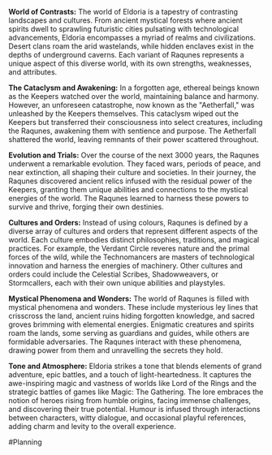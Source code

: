 **World of Contrasts:** 
The world of Eldoria is a tapestry of contrasting landscapes and cultures. From ancient mystical forests where ancient spirits dwell to sprawling futuristic cities pulsating with technological advancements, Eldoria encompasses a myriad of realms and civilizations. Desert clans roam the arid wastelands, while hidden enclaves exist in the depths of underground caverns. Each variant of Raqunes represents a unique aspect of this diverse world, with its own strengths, weaknesses, and attributes.

**The Cataclysm and Awakening:** 
In a forgotten age, ethereal beings known as the Keepers watched over the world, maintaining balance and harmony. However, an unforeseen catastrophe, now known as the "Aetherfall," was unleashed by the Keepers themselves. This cataclysm wiped out the Keepers but transferred their consciousness into select creatures, including the Raqunes, awakening them with sentience and purpose. The Aetherfall shattered the world, leaving remnants of their power scattered throughout.

**Evolution and Trials:** 
Over the course of the next 3000 years, the Raqunes underwent a remarkable evolution. They faced wars, periods of peace, and near extinction, all shaping their culture and societies. In their journey, the Raqunes discovered ancient relics infused with the residual power of the Keepers, granting them unique abilities and connections to the mystical energies of the world. The Raqunes learned to harness these powers to survive and thrive, forging their own destinies.

**Cultures and Orders:** 
Instead of using colours, Raqunes is defined by a diverse array of cultures and orders that represent different aspects of the world. Each culture embodies distinct philosophies, traditions, and magical practices. For example, the Verdant Circle reveres nature and the primal forces of the wild, while the Technomancers are masters of technological innovation and harness the energies of machinery. Other cultures and orders could include the Celestial Scribes, Shadowweavers, or Stormcallers, each with their own unique abilities and playstyles.

**Mystical Phenomena and Wonders:** 
The world of Raqunes is filled with mystical phenomena and wonders. These include mysterious ley lines that crisscross the land, ancient ruins hiding forgotten knowledge, and sacred groves brimming with elemental energies. Enigmatic creatures and spirits roam the lands, some serving as guardians and guides, while others are formidable adversaries. The Raqunes interact with these phenomena, drawing power from them and unravelling the secrets they hold.

**Tone and Atmosphere:** 
Eldoria strikes a tone that blends elements of grand adventure, epic battles, and a touch of light-heartedness. It captures the awe-inspiring magic and vastness of worlds like Lord of the Rings and the strategic battles of games like Magic: The Gathering. The lore embraces the notion of heroes rising from humble origins, facing immense challenges, and discovering their true potential. Humour is infused through interactions between characters, witty dialogue, and occasional playful references, adding charm and levity to the overall experience.








#Planning